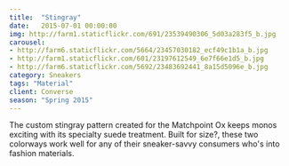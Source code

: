 ```yaml
---
title:  "Stingray"
date:   2015-07-01 00:00:00
img: http://farm1.staticflickr.com/691/23539490306_5d03a283f5_b.jpg
carousel:
- http://farm6.staticflickr.com/5664/23457030182_ecf49c1b1a_b.jpg
- http://farm1.staticflickr.com/601/23197612549_6e7f66e1d5_b.jpg
- http://farm6.staticflickr.com/5692/23483692441_8a15d5096e_b.jpg
category: Sneakers
tags: "Material"
client: Converse
season: "Spring 2015"
---
```

The custom stingray pattern created for the Matchpoint Ox keeps monos exciting with its specialty suede treatment. Built for size?, these two colorways work well for any of their sneaker-savvy consumers who's into fashion materials. 
